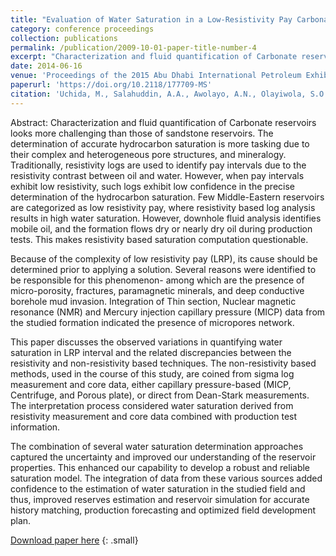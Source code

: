 ```yaml
---
title: "Evaluation of Water Saturation in a Low-Resistivity Pay Carbonate Reservoir Onshore Abu Dhabi: An Integrated Approach"
category: conference proceedings
collection: publications
permalink: /publication/2009-10-01-paper-title-number-4
excerpt: "Characterization and fluid quantification of Carbonate reservoirs looks more challenging than those of sandstone reservoirs. The determination of accurate hydrocarbon saturation is more tasking due to their complex and heterogeneous pore structures, and mineralogy. Traditionally, resistivity logs are used to identify pay intervals due to the resistivity contrast between oil and water. However, when pay intervals exhibit low resistivity, such logs exhibit low confidence in the precise determination of the hydrocarbon saturation. Few Middle-Eastern reservoirs are categorized as low resistivity pay, where resistivity based log analysis results in high water saturation. However, downhole fluid analysis identifies mobile oil, and the formation flows dry or nearly dry oil during production tests. This makes resistivity based saturation computation questionable."
date: 2014-06-16
venue: 'Proceedings of the 2015 Abu Dhabi International Petroleum Exhibition & Conference (ADIPEC 2015), November 9 - 12, UAE'
paperurl: 'https://doi.org/10.2118/177709-MS'
citation: 'Uchida, M., Salahuddin, A.A., Awolayo, A.N., Olayiwola, S.O. and Khaled E.A. (2015). &quot;Evaluation of Water Saturation in a Low-Resistivity Pay Carbonate Reservoir Onshore Abu Dhabi: An Integrated Approach.&quot; <i>Proceedings of the 2015 Abu Dhabi International Petroleum Exhibition & Conference (ADIPEC 2015), November 9 - 12, UAE</i>.'
---
```

Abstract: Characterization and fluid quantification of Carbonate reservoirs looks more challenging than those of sandstone reservoirs. The determination of accurate hydrocarbon saturation is more tasking due to their complex and heterogeneous pore structures, and mineralogy. Traditionally, resistivity logs are used to identify pay intervals due to the resistivity contrast between oil and water. However, when pay intervals exhibit low resistivity, such logs exhibit low confidence in the precise determination of the hydrocarbon saturation. Few Middle-Eastern reservoirs are categorized as low resistivity pay, where resistivity based log analysis results in high water saturation. However, downhole fluid analysis identifies mobile oil, and the formation flows dry or nearly dry oil during production tests. This makes resistivity based saturation computation questionable.

Because of the complexity of low resistivity pay (LRP), its cause should be determined prior to applying a solution. Several reasons were identified to be responsible for this phenomenon- among which are the presence of micro-porosity, fractures, paramagnetic minerals, and deep conductive borehole mud invasion. Integration of Thin section, Nuclear magnetic resonance (NMR) and Mercury injection capillary pressure (MICP) data from the studied formation indicated the presence of micropores network.

This paper discusses the observed variations in quantifying water saturation in LRP interval and the related discrepancies between the resistivity and non-resistivity based techniques. The non-resistivity based methods, used in the course of this study, are coined from sigma log measurement and core data, either capillary pressure-based (MICP, Centrifuge, and Porous plate), or direct from Dean-Stark measurements. The interpretation process considered water saturation derived from resistivity measurement and core data combined with production test information.

The combination of several water saturation determination approaches captured the uncertainty and improved our understanding of the reservoir properties. This enhanced our capability to develop a robust and reliable saturation model. The integration of data from these various sources added confidence to the estimation of water saturation in the studied field and thus, improved reserves estimation and reservoir simulation for accurate history matching, production forecasting and optimized field development plan.

[Download paper here](https://www.researchgate.net/publication/283080851_SPE-177709-MS_Evaluation_of_Water_Saturation_in_a_Low-Resistivity_Pay_Carbonate_Reservoir_Onshore_Abu_Dhabi_An_Integrated_Approach)
{: .small}
